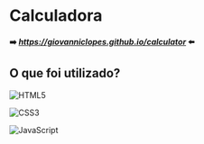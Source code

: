 <link rel="stylesheet" href="readme.css">

<div>
<h1><strong>Calculadora</strong></h1>
</div>

#### :arrow_right: *_https://giovanniclopes.github.io/calculator_* :arrow_left:

## O que foi utilizado?

![HTML5](https://img.shields.io/badge/html5-%23E34F26.svg?style=for-the-badge&logo=html5&logoColor=white)

![CSS3](https://img.shields.io/badge/css3-%231572B6.svg?style=for-the-badge&logo=css3&logoColor=white)

![JavaScript](https://img.shields.io/badge/javascript-%23323330.svg?style=for-the-badge&logo=javascript&logoColor=%23F7DF1E)